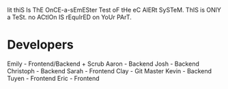 lit
thiS Is ThE OnCE-a-sEmESter Test oF tHe eC AlERt SySTeM. ThIS is ONlY a TeSt. no ACtIOn IS rEquIrED on YoUr PArT.


# Developers

Emily     - Frontend/Backend + Scrub
Aaron     - Backend
Josh      - Backend
Christoph - Backend
Sarah     - Frontend
Clay      - Git Master
Kevin     - Backend
Tuyen     - Frontend
Eric      - Frontend
